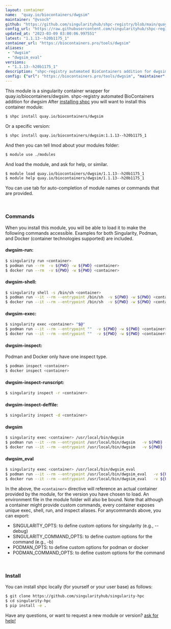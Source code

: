 ```yaml
---
layout: container
name:  "quay.io/biocontainers/dwgsim"
maintainer: "@vsoch"
github: "https://github.com/singularityhub/shpc-registry/blob/main/quay.io/biocontainers/dwgsim/container.yaml"
config_url: "https://raw.githubusercontent.com/singularityhub/shpc-registry/main/quay.io/biocontainers/dwgsim/container.yaml"
updated_at: "2023-03-09 03:00:06.997551"
latest: "1.1.13--h20b1175_1"
container_url: "https://biocontainers.pro/tools/dwgsim"
aliases:
 - "dwgsim"
 - "dwgsim_eval"
versions:
 - "1.1.13--h20b1175_1"
description: "shpc-registry automated BioContainers addition for dwgsim"
config: {"url": "https://biocontainers.pro/tools/dwgsim", "maintainer": "@vsoch", "description": "shpc-registry automated BioContainers addition for dwgsim", "latest": {"1.1.13--h20b1175_1": "sha256:1feccc22a532068d3b789242097fd6dc9adf556497eac0a840d86e86e2b514b2"}, "tags": {"1.1.13--h20b1175_1": "sha256:1feccc22a532068d3b789242097fd6dc9adf556497eac0a840d86e86e2b514b2"}, "docker": "quay.io/biocontainers/dwgsim", "aliases": {"dwgsim": "/usr/local/bin/dwgsim", "dwgsim_eval": "/usr/local/bin/dwgsim_eval"}}
---
```


This module is a singularity container wrapper for quay.io/biocontainers/dwgsim.
shpc-registry automated BioContainers addition for dwgsim
After [installing shpc](#install) you will want to install this container module:


```bash
$ shpc install quay.io/biocontainers/dwgsim
```

Or a specific version:

```bash
$ shpc install quay.io/biocontainers/dwgsim:1.1.13--h20b1175_1
```

And then you can tell lmod about your modules folder:

```bash
$ module use ./modules
```

And load the module, and ask for help, or similar.

```bash
$ module load quay.io/biocontainers/dwgsim/1.1.13--h20b1175_1
$ module help quay.io/biocontainers/dwgsim/1.1.13--h20b1175_1
```

You can use tab for auto-completion of module names or commands that are provided.

<br>

### Commands

When you install this module, you will be able to load it to make the following commands accessible.
Examples for both Singularity, Podman, and Docker (container technologies supported) are included.

#### dwgsim-run:

```bash
$ singularity run <container>
$ podman run --rm  -v ${PWD} -w ${PWD} <container>
$ docker run --rm  -v ${PWD} -w ${PWD} <container>
```

#### dwgsim-shell:

```bash
$ singularity shell -s /bin/sh <container>
$ podman run --it --rm --entrypoint /bin/sh  -v ${PWD} -w ${PWD} <container>
$ docker run --it --rm --entrypoint /bin/sh  -v ${PWD} -w ${PWD} <container>
```

#### dwgsim-exec:

```bash
$ singularity exec <container> "$@"
$ podman run --it --rm --entrypoint ""  -v ${PWD} -w ${PWD} <container> "$@"
$ docker run --it --rm --entrypoint ""  -v ${PWD} -w ${PWD} <container> "$@"
```

#### dwgsim-inspect:

Podman and Docker only have one inspect type.

```bash
$ podman inspect <container>
$ docker inspect <container>
```

#### dwgsim-inspect-runscript:

```bash
$ singularity inspect -r <container>
```

#### dwgsim-inspect-deffile:

```bash
$ singularity inspect -d <container>
```


#### dwgsim

```bash
$ singularity exec <container> /usr/local/bin/dwgsim
$ podman run --it --rm --entrypoint /usr/local/bin/dwgsim   -v ${PWD} -w ${PWD} <container> -c " $@"
$ docker run --it --rm --entrypoint /usr/local/bin/dwgsim   -v ${PWD} -w ${PWD} <container> -c " $@"
```


#### dwgsim_eval

```bash
$ singularity exec <container> /usr/local/bin/dwgsim_eval
$ podman run --it --rm --entrypoint /usr/local/bin/dwgsim_eval   -v ${PWD} -w ${PWD} <container> -c " $@"
$ docker run --it --rm --entrypoint /usr/local/bin/dwgsim_eval   -v ${PWD} -w ${PWD} <container> -c " $@"
```



In the above, the `<container>` directive will reference an actual container provided
by the module, for the version you have chosen to load. An environment file in the
module folder will also be bound. Note that although a container
might provide custom commands, every container exposes unique exec, shell, run, and
inspect aliases. For anycommands above, you can export:

 - SINGULARITY_OPTS: to define custom options for singularity (e.g., --debug)
 - SINGULARITY_COMMAND_OPTS: to define custom options for the command (e.g., -b)
 - PODMAN_OPTS: to define custom options for podman or docker
 - PODMAN_COMMAND_OPTS: to define custom options for the command

<br>

### Install

You can install shpc locally (for yourself or your user base) as follows:

```bash
$ git clone https://github.com/singularityhub/singularity-hpc
$ cd singularity-hpc
$ pip install -e .
```

Have any questions, or want to request a new module or version? [ask for help!](https://github.com/singularityhub/singularity-hpc/issues)